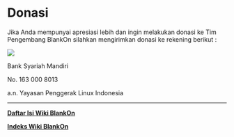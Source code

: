 # Donasi
Jika Anda mempunyai apresiasi lebih dan ingin melakukan donasi ke Tim Pengembang BlankOn silahkan mengirimkan donasi ke rekening berikut :

![](https://bsmnet.syariahmandiri.co.id/image/syariahmandiri.jpg)

Bank Syariah Mandiri

No. 163 000 8013

a.n. Yayasan Penggerak Linux Indonesia


---
[**Daftar Isi Wiki BlankOn**](/DaftarIsi/README.md)
 
[**Indeks Wiki BlankOn**](/Indeks.md)



